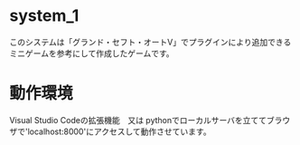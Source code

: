 # system_1
このシステムは「グランド・セフト・オートⅤ」でプラグインにより追加できるミニゲームを参考にして作成したゲームです。

# 動作環境
Visual Studio Codeの拡張機能　又は
pythonでローカルサーバを立ててブラウザで'localhost:8000'にアクセスして動作させています。
